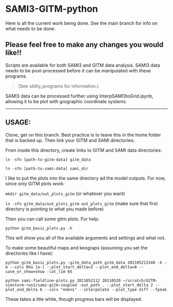 # SAMI3-GITM-python

Here is all the current work being done. See the main branch for info on what needs to be done.


## Please feel free to make any changes you would like!!


Scripts are available for both SAMI3 and GITM data analysis. 
SAMI3 data needs to be post-processed before it can be manipulated with these programs. 
> (See utility_programs for information.)

SAMI3 data can be processed further using InterpSAMI3toGrid.ipynb, allowing it to be plot 
with grographic coordinate systems.

---

## USAGE:

Clone, get on this branch. Best practice is to leave this in the home folder that is backed up. Then link your GITM and SAMI directories:

From inside this directory, create links to GITM and SAMI data directories:

`ln -sfn [path-to-gitm-data] gitm_data`

`ln -sfn [path-to-sami-data] sami_dir`

I like to put the plots into the same directory ad the model outputs. For now, since only GITM plots work:

`mkdir gitm_data/out_plots_gitm` (or whatever you want)

`ln -sfn gitm_data/out_plots_gitm out_plots_gitm` (make sure that first directory is pointing to what you made before)

Then you can call some gitm plots. For help:

`python gitm_basic_plots.py -h`

This will show you all of the available arguments and settings and what not.

To make some beautiful maps and keograps (assuming you set the directories like I have):

`python gitm_basic_plots.py -gitm_data_path gitm_data 201105211340 -k -m --cols Rho [e-] --plot_start_delta=3 --plot_end_delta=8 --save_or_show=show -lat_lim 65`

`python sami-fieldline-plots.py 2011052112 20110520 ~/scratch/GITM-simstorm-run1/sami-gitm-coupled -out_path . --plot_start_delta 2 --plot_end_delta 6 --cols "edens" --interpolate --plot_type diff --fpeak`

These takes a litle while, though progress bars will be displayed.
